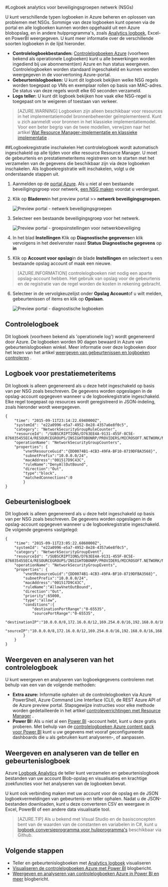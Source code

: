 <properties
   pageTitle="Activiteiten, gebeurtenissen en prestatiemeteritems controleren op NSGs | Microsoft Azure"
   description="Informatie over het inschakelen van items, gebeurtenissen en operationele logboek voor NSGs"
   services="virtual-network"
   documentationCenter="na"
   authors="jimdial"
   manager="carmonm"
   editor="tysonn"
   tags="azure-resource-manager"
/>
<tags
   ms.service="virtual-network"
   ms.devlang="na"
   ms.topic="article"
   ms.tgt_pltfrm="na"
   ms.workload="infrastructure-services"
   ms.date="07/14/2016"
   ms.author="jdial" />

#<a name="log-analytics-for-network-security-groups-nsgs"></a>Logboek analytics voor beveiligingsgroepen netwerk (NSGs)

U kunt verschillende typen logboeken in Azure beheren en oplossen van problemen met NSGs. Sommige van deze logboeken kunt openen via de portal en alle logboeken kunnen worden opgehaald uit een Azure blobopslag, en in andere hulpprogramma's, zoals [Analytics logboek](../log-analytics/log-analytics-azure-networking-analytics.md), Excel- en PowerBI weergegeven. U kunt meer informatie over de verschillende soorten logboeken in de lijst hieronder.

- **Controlelogboekbestanden:** [Controlelogboeken Azure](../monitoring-and-diagnostics/insights-debugging-with-events.md) (voorheen bekend als operationele Logboeken) kunt u alle bewerkingen worden ingediend bij uw abonnement(en) Azure en hun status weergeven. Controlelogboeken worden standaard ingeschakeld en kunnen worden weergegeven in de voorvertoning Azure-portal.
- **Gebeurtenislogboeken:** U kunt dit logboek bekijken welke NSG regels worden toegepast op VMs en exemplaar rollen op basis van MAC-adres. De status van deze regels wordt elke 60 seconden verzameld.
- **Logs teller:** U kunt dit logboek bekijken hoe vaak elke NSG-regel is toegepast om te weigeren of toestaan van verkeer.

>[AZURE.WARNING] Logboeken zijn alleen beschikbaar voor resources in het implementatiemodel bronnenbeheerder geïmplementeerd. Kunt u zich aanmeldt voor bronnen in het klassieke implementatiemodel. Voor een beter begrip van de twee modellen, verwijzen naar het artikel [Wat Resource Manager-implementatie en klassieke implementatie](../resource-manager-deployment-model.md) .

##<a name="enable-logging"></a>Logboekregistratie inschakelen
Het controlelogboek wordt automatisch ingeschakeld op alle tijden voor elke resource Resource Manager. U moet de gebeurtenis en prestatiemeteritems registreren om te starten met het verzamelen van de gegevens die beschikbaar zijn via deze logboeken inschakelen. Als logboekregistratie wilt inschakelen, volgt u de onderstaande stappen uit.

1.  Aanmelden op de [portal Azure](https://portal.azure.com). Als u niet al een bestaande beveiligingsgroep voor netwerk, [een NSG maken](virtual-networks-create-nsg-arm-ps.md) voordat u verdergaat.

2.  Klik op **Bladeren**in het preview portal >> **netwerk beveiligingsgroepen**.

    ![Preview portal - netwerk beveiligingsgroepen](./media/virtual-network-nsg-manage-log/portal-enable1.png)

3. Selecteer een bestaande beveiligingsgroep voor het netwerk.

    ![Preview portal - groepsinstellingen voor netwerkbeveiliging](./media/virtual-network-nsg-manage-log/portal-enable2.png)

4. In het blad **Instellingen** Klik op **Diagnostische gegevens**en klik vervolgens in het deelvenster naast **Status** **Diagnostische gegevens** op **in**
5. Klik op **Account voor opslag**in de blade **Instellingen** en selecteert u een bestaande opslag account of maak een nieuwe.  

>[AZURE.INFORMATION] controlelogboeken niet nodig een aparte opslag-account hebben. Het gebruik van opslag voor de gebeurtenis en de registratie van de regel worden de kosten in rekening gebracht.

6. Selecteer in de vervolgkeuzelijst onder **Opslag Account**of u wilt melden, gebeurtenissen of items en klik op **Opslaan**.

    ![Preview portal - diagnostische logboeken](./media/virtual-network-nsg-manage-log/portal-enable3.png)

## <a name="audit-log"></a>Controlelogboek
Dit logboek (voorheen bekend als 'operationele log') wordt gegenereerd door Azure.  De logboeken worden 90 dagen bewaard in Azure van gebeurtenislogboeken winkel. Meer informatie over deze logboeken door het lezen van het artikel [weergeven van gebeurtenissen en logboeken controleren](../monitoring-and-diagnostics/insights-debugging-with-events.md) .

## <a name="counter-log"></a>Logboek voor prestatiemeteritems
Dit logboek is alleen gegenereerd als u deze hebt ingeschakeld op basis van per NSG zoals beschreven. De gegevens worden opgeslagen in de opslag-account opgegeven wanneer u de logboekregistratie ingeschakeld. Elke regel toegepast op resources wordt geregistreerd in JSON-indeling, zoals hieronder wordt weergegeven.

    {
        "time": "2015-09-11T23:14:22.6940000Z",
        "systemId": "e22a0996-e5a7-4952-8e28-4357a6e8f0c5",
        "category": "NetworkSecurityGroupRuleCounter",
        "resourceId": "/SUBSCRIPTIONS/D763EE4A-9131-455F-8C5E-876035455EC4/RESOURCEGROUPS/INSIGHTOBONRP/PROVIDERS/MICROSOFT.NETWORK/NETWORKSECURITYGROUPS/NSGINSIGHTOBONRP",
        "operationName": "NetworkSecurityGroupCounters",
        "properties": {
            "vnetResourceGuid":"{DD0074B1-4CB3-49FA-BF10-8719DFBA3568}",
            "subnetPrefix":"10.0.0.0/24",
            "macAddress":"001517D9C43C",
            "ruleName":"DenyAllOutBound",
            "direction":"Out",
            "type":"block",
            "matchedConnections":0
            }
    }

## <a name="event-log"></a>Gebeurtenislogboek
Dit logboek is alleen gegenereerd als u deze hebt ingeschakeld op basis van per NSG zoals beschreven. De gegevens worden opgeslagen in de opslag-account opgegeven wanneer u de logboekregistratie ingeschakeld. De volgende gegevens vastgelegd:

    {
        "time": "2015-09-11T23:05:22.6860000Z",
        "systemId": "e22a0996-e5a7-4952-8e28-4357a6e8f0c5",
        "category": "NetworkSecurityGroupEvent",
        "resourceId": "/SUBSCRIPTIONS/D763EE4A-9131-455F-8C5E-876035455EC4/RESOURCEGROUPS/INSIGHTOBONRP/PROVIDERS/MICROSOFT.NETWORK/NETWORKSECURITYGROUPS/NSGINSIGHTOBONRP",
        "operationName": "NetworkSecurityGroupEvents",
        "properties": {
            "vnetResourceGuid":"{DD0074B1-4CB3-49FA-BF10-8719DFBA3568}",
            "subnetPrefix":"10.0.0.0/24",
            "macAddress":"001517D9C43C",
            "ruleName":"AllowVnetOutBound",
            "direction":"Out",
            "priority":65000,
            "type":"allow",
            "conditions":{
                "destinationPortRange":"0-65535",
                "sourcePortRange":"0-65535",
                "destinationIP":"10.0.0.0/8,172.16.0.0/12,169.254.0.0/16,192.168.0.0/16,168.63.129.16/32",
                "sourceIP":"10.0.0.0/8,172.16.0.0/12,169.254.0.0/16,192.168.0.0/16,168.63.129.16/32"
            }
        }
    }

## <a name="view-and-analyze-the-audit-log"></a>Weergeven en analyseren van het controlelogboek
U kunt weergeven en analyseren van logboekgegevens controleren met behulp van een van de volgende methoden:

- **Extra azure:** Informatie ophalen uit de controlelogboeken via Azure PowerShell, Azure Command Line Interface (CLI), de REST Azure API of de Azure preview portal.  Stapsgewijze instructies voor elke methode worden gedetailleerde in het artikel [controleverrichtingen met Resource Manager](../resource-group-audit.md) .
- **Power BI:** Als u niet al een [Power BI](https://powerbi.microsoft.com/pricing) -account hebt, kunt u deze gratis proberen. Met behulp van de [controlelogboeken Azure content pack voor Power BI](https://powerbi.microsoft.com/documentation/powerbi-content-pack-azure-audit-logs/) kunt u uw gegevens met vooraf geconfigureerde dashboards die u als gebruiken kunt analyseren-, of aanpassen.

## <a name="view-and-analyze-the-counter-and-event-log"></a>Weergeven en analyseren van de teller en gebeurtenislogboek

Azure [Logboek Analytics](../log-analytics/log-analytics-azure-networking-analytics.md) de teller kunt verzamelen en gebeurtenislogboek bestanden van uw account Blob-opslag en visualisaties en krachtige zoekfuncties voor het analyseren van de logboeken bevat.

U kunt ook verbinding maken met uw account voor de opslag en de JSON logboekvermeldingen van gebeurtenis-en teller ophalen. Nadat u de JSON-bestanden downloaden, kunt u deze converteren CSV en weergave in Excel, PowerBI of een andere data visualisatie tool.

>[AZURE.TIP] Als u bekend met Visual Studio en de basisconcepten bent van de waarden van de constanten en variabelen in C#, kunt u [logboek conversieprogramma voor hulpprogramma's](https://github.com/Azure-Samples/networking-dotnet-log-converter) beschikbaar via Github.

## <a name="next-steps"></a>Volgende stappen

- Teller en gebeurtenislogboeken met [Analytics logboek](../log-analytics/log-analytics-azure-networking-analytics.md) visualiseren
- [Visualiseren de controlelogboeken Azure met Power BI](http://blogs.msdn.com/b/powerbi/archive/2015/09/30/monitor-azure-audit-logs-with-power-bi.aspx) blogbericht.
- [Weergeven en analyseren van controlelogboeken Azure in Power BI en meer](https://azure.microsoft.com/blog/analyze-azure-audit-logs-in-powerbi-more/) blogbericht.
